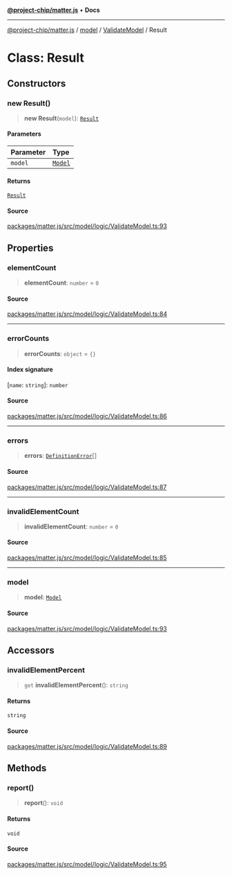 [**@project-chip/matter.js**](../../../../README.md) • **Docs**

***

[@project-chip/matter.js](../../../../modules.md) / [model](../../../README.md) / [ValidateModel](../README.md) / Result

# Class: Result

## Constructors

### new Result()

> **new Result**(`model`): [`Result`](Result.md)

#### Parameters

| Parameter | Type |
| :------ | :------ |
| `model` | [`Model`](../../../classes/Model.md) |

#### Returns

[`Result`](Result.md)

#### Source

[packages/matter.js/src/model/logic/ValidateModel.ts:93](https://github.com/project-chip/matter.js/blob/7a8cbb56b87d4ccf34bec5a9a95ab40a1711324f/packages/matter.js/src/model/logic/ValidateModel.ts#L93)

## Properties

### elementCount

> **elementCount**: `number` = `0`

#### Source

[packages/matter.js/src/model/logic/ValidateModel.ts:84](https://github.com/project-chip/matter.js/blob/7a8cbb56b87d4ccf34bec5a9a95ab40a1711324f/packages/matter.js/src/model/logic/ValidateModel.ts#L84)

***

### errorCounts

> **errorCounts**: `object` = `{}`

#### Index signature

 \[`name`: `string`\]: `number`

#### Source

[packages/matter.js/src/model/logic/ValidateModel.ts:86](https://github.com/project-chip/matter.js/blob/7a8cbb56b87d4ccf34bec5a9a95ab40a1711324f/packages/matter.js/src/model/logic/ValidateModel.ts#L86)

***

### errors

> **errors**: [`DefinitionError`](../../../README.md#definitionerror)[]

#### Source

[packages/matter.js/src/model/logic/ValidateModel.ts:87](https://github.com/project-chip/matter.js/blob/7a8cbb56b87d4ccf34bec5a9a95ab40a1711324f/packages/matter.js/src/model/logic/ValidateModel.ts#L87)

***

### invalidElementCount

> **invalidElementCount**: `number` = `0`

#### Source

[packages/matter.js/src/model/logic/ValidateModel.ts:85](https://github.com/project-chip/matter.js/blob/7a8cbb56b87d4ccf34bec5a9a95ab40a1711324f/packages/matter.js/src/model/logic/ValidateModel.ts#L85)

***

### model

> **model**: [`Model`](../../../classes/Model.md)

#### Source

[packages/matter.js/src/model/logic/ValidateModel.ts:93](https://github.com/project-chip/matter.js/blob/7a8cbb56b87d4ccf34bec5a9a95ab40a1711324f/packages/matter.js/src/model/logic/ValidateModel.ts#L93)

## Accessors

### invalidElementPercent

> `get` **invalidElementPercent**(): `string`

#### Returns

`string`

#### Source

[packages/matter.js/src/model/logic/ValidateModel.ts:89](https://github.com/project-chip/matter.js/blob/7a8cbb56b87d4ccf34bec5a9a95ab40a1711324f/packages/matter.js/src/model/logic/ValidateModel.ts#L89)

## Methods

### report()

> **report**(): `void`

#### Returns

`void`

#### Source

[packages/matter.js/src/model/logic/ValidateModel.ts:95](https://github.com/project-chip/matter.js/blob/7a8cbb56b87d4ccf34bec5a9a95ab40a1711324f/packages/matter.js/src/model/logic/ValidateModel.ts#L95)
